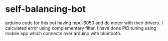 # self-balancing-bot
arduino code for this bot having mpu-6050 and dc motor with their drivers. 
I calculated error using complementary filter.
I have done PID tuning using mobile app which connects over arduino with bluetooth.


